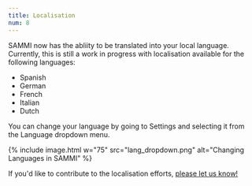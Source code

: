 ```yaml
---
title: Localisation
num: 8
---
```


SAMMI now has the abliity to be translated into your local language. Currently, this is still a work in progress with localisation available for the following languages:
- Spanish
- German
- French
- Italian
- Dutch

You can change your language by going to Settings and selecting it from the Language dropdown menu.

{% include image.html w="75" src="lang_dropdown.png" alt="Changing Languages in SAMMI" %}

If you'd like to contribute to the localisation efforts, [please let us know!](mailto:sammi.solutions@gmail.com)
